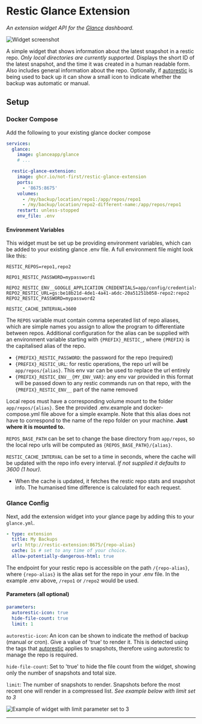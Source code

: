 # Restic Glance Extension
_An extension widget API for the [Glance](https://github.com/glanceapp/glance) dashboard._

![Widget screenshot](https://github.com/user-attachments/assets/15b0dc61-6328-4222-8282-ec64691a239b)

A simple widget that shows information about the latest snapshot in a restic repo. _Only local directories are currently supported._
Displays the short ID of the latest snapshot, and the time it was created in a human readable form. Also includes general information about the repo.
Optionally, if [autorestic](https://autorestic.vercel.app/) is being used to back up it can show a small icon to indicate whether the backup was automatic or manual.

## Setup
### Docker Compose
Add the following to your existing glance docker compose
```yml
services:
  glance:
    image: glanceapp/glance
    # ...

  restic-glance-extension:
    image: ghcr.io/not-first/restic-glance-extension
    ports:
      - '8675:8675'
    volumes:
      - /my/backup/location/repo1:/app/repos/repo1
      - /my/backup/location/repo2-different-name:/app/repos/repo1
    restart: unless-stopped
    env_file: .env
```
#### Environment Variables
This widget must be set up be providing environment variables, which can be added to your existing glance .env file. A full environment file might look like this:
```env
RESTIC_REPOS=repo1,repo2

REPO1_RESTIC_PASSWORD=mypassword1

REPO2_RESTIC_ENV__GOOGLE_APPLICATION_CREDENTIALS=app/config/credentials.json
REPO2_RESTIC_URL=gs:be18b21d-4de1-4a41-a6dc-20a51251b058-repo2:repo2
REPO2_RESTIC_PASSWORD=mypassword2

RESTIC_CACHE_INTERVAL=3600
```

The `REPOS` variable must contain comma seperated list of repo aliases, which are simple names you assign to allow the program to differentiate between repos. Additional configuration for the alias can be supplied with an environment variable starting with `{PREFIX}_RESTIC_`, where `{PREFIX}` is the capitalised alias of the repo.
  - `{PREFIX}_RESTIC_PASSWORD`: the password for the repo (required)
  - `{PREFIX}_RESTIC_URL`: for restic operations, the repo url will be `app/repos/{alias}`. This env var can be used to replace the url entirely
  - `{PREFIX}_RESTIC_ENV__{MY_ENV_VAR}`: any env var provided in this format will be passed down to any restic commands run on that repo, with the `{PREFIX}_RESTIC_ENV__` part of the name removed

Local repos must have a corresponding volume mount to the folder `app/repos/{alias}`. See the provided .env.example and docker-compose.yml file above for a simple example.
Note that this alias does not have to correspond to the name of the repo folder on your machine. **Just where it is mounted to.**

`REPOS_BASE_PATH` can be set to change the base directory from `app/repos`, so the local repo urls will be computed as `{REPOS_BASE_PATH}/{alias}`.

`RESTIC_CACHE_INTERVAL` can be set to a time in seconds, where the cache will be updated with the repo info every interval. _If not supplied it defaults to 3600 (1 hour)._
  - When the cache is updated, it fetches the restic repo stats and snapshot info. The humanised time difference is calculated for each request.

### Glance Config
Next, add the extension widget into your glance page by adding this to your `glance.yml`.
```yml
- type: extension
  title: My Backups
  url: http://restic-extension:8675/{repo-alias}
  cache: 1s # set to any time of your choice.
  allow-potentially-dangerous-html: true
```
The endpoint for your restic repo is accessible on the path `/{repo-alias}`, where `{repo-alias}` is the alias set for the repo in your .env file. In the example .env above, `/repo1` or `/repo2` would be used.

#### Parameters (all optional)
```yml
parameters:
  autorestic-icon: true
  hide-file-count: true
  limit: 1
```

`autorestic-icon`: An icon can be shown to indicate the method of backup (manual or cron). Give a value of 'true' to render it.
This is detected using the tags that [autorestic](https://autorestic.vercel.app/) applies to snapshots, therefore using autorestic to manage the repo is required.

`hide-file-count`: Set to 'true' to hide the file count from the widget, showing only the number of snapshots and total size.

`limit`: The number of snapshots to render. Snapshots before the most recent one will render in a compressed list. _See example below with limit set to 3_

![Example of widget with limit parameter set to 3](https://github.com/user-attachments/assets/26bf76ba-9c57-431d-94a0-f9516941dcdb)

---
